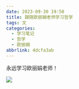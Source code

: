 ```yaml
---
date: 2023-09-30 19:50
title: 跟随欧丽娟老师学习哲学
tags: 文
categories:
  - 学习笔记
  - 哲学
  - 欧丽娟
abbrlink: 4dcfa3ab
---
```


永远学习欧丽娟老师！

![](https://z1.ax1x.com/2023/09/30/pPqcohF.jpg)